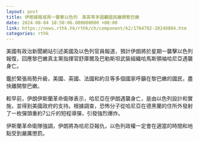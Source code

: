 ```yaml
---
layout: post
title: 伊朗據報或周一襲擊以色列　美英等多國籲國民離開黎巴嫩
date: 2024-08-04 18:50:06.000000000 +08:00
link: https://news.rthk.hk/rthk/ch/component/k2/1764702-20240804.htm
categories: rthk
---
```


美國有政治新聞網站引述美國及以色列官員報道，預計伊朗將於星期一襲擊以色列報復，回應黎巴嫩真主黨指揮官舒庫爾及巴勒斯坦武裝組織哈馬斯領袖哈尼亞遇襲身亡。

鑑於緊張局勢升級，美國、英國、法國和約旦等多個國家呼籲在黎巴嫩的國民，盡快離開黎巴嫩。

較早前，伊朗伊斯蘭革命衛隊表示，哈尼亞在伊朗遇襲身亡，是由以色列設計和實施，並得到美國政府的支持。根據調查，恐怖分子從哈尼亞在德黑蘭的住所外發射了一枚彈頭重約7公斤的短程導彈，引發強烈爆炸。

伊斯蘭革命衛隊強調，伊朗將為哈尼亞報仇，以色列政權一定會在適當的時間和地點受到嚴厲懲罰。
